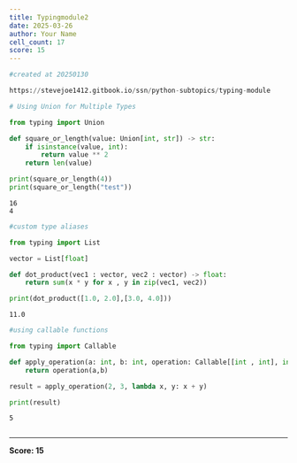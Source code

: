 ```yaml
---
title: Typingmodule2
date: 2025-03-26
author: Your Name
cell_count: 17
score: 15
---
```


```python
#created at 20250130
```


```python
https://stevejoe1412.gitbook.io/ssn/python-subtopics/typing-module
```


```python
# Using Union for Multiple Types

```


```python
from typing import Union
```


```python
def square_or_length(value: Union[int, str]) -> str:
    if isinstance(value, int):
        return value ** 2
    return len(value)
```


```python
print(square_or_length(4))
print(square_or_length("test"))
```

    16
    4



```python
#custom type aliases
```


```python
from typing import List
```


```python
vector = List[float]
```


```python
def dot_product(vec1 : vector, vec2 : vector) -> float:
    return sum(x * y for x , y in zip(vec1, vec2))
```


```python
print(dot_product([1.0, 2.0],[3.0, 4.0]))
```

    11.0



```python
#using callable functions
```


```python
from typing import Callable
```


```python
def apply_operation(a: int, b: int, operation: Callable[[int , int], int]) -> int:
    return operation(a,b)
```


```python
result = apply_operation(2, 3, lambda x, y: x + y)
```


```python
print(result)
```

    5



```python

```


---
**Score: 15**